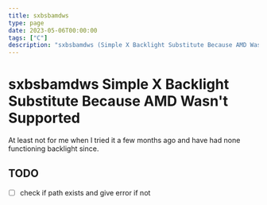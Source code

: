 ```yaml
---
title: sxbsbamdws
type: page
date: 2023-05-06T00:00:00
tags: ["C"]
description: "sxbsbamdws (Simple X Backlight Substitute Because AMD Wasn't Supported)"
---
```


# sxbsbamdws Simple X Backlight Substitute Because AMD Wasn't Supported

At least not for me when I tried it a few months ago and have had none functioning backlight since.

## TODO

- [ ] check if path exists and give error if not
